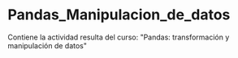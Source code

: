 # Pandas_Manipulacion_de_datos
Contiene la actividad resulta del curso: "Pandas: transformación y manipulación de datos"
